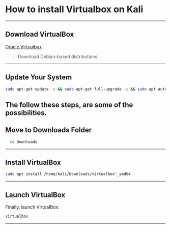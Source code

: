 # How to install Virtualbox on Kali
---

## Download VirtualBox

[Oracle Virtualbox](https://www.oracle.com/es/virtualization/technologies/vm/downloads/virtualbox-downloads.html)

> Download Debian-based distributions 

---

## Update Your System

```bash
sudo apt-get update -y && sudo apt-get full-upgrade -y && sudo apt autoremove -y
```

The follow these steps, are some of the possibilities.
---

## Move to Downloads Folder

```bash
  cd Downloads
```

---

## Install VirtualBox

```bash
sudo apt install /home/kali/Downloads/virtualbox*_amd64
```

---

## Launch VirtualBox

Finally, launch VirtualBox:

```bash
virtualbox
```

---
